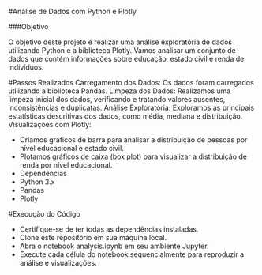 #Análise de Dados com Python e Plotly

###Objetivo

O objetivo deste projeto é realizar uma análise exploratória de dados utilizando Python e a biblioteca Plotly. Vamos analisar um conjunto de dados que contém informações sobre educação, estado civil e renda de indivíduos.

#Passos Realizados
Carregamento dos Dados: Os dados foram carregados utilizando a biblioteca Pandas.
Limpeza dos Dados: Realizamos uma limpeza inicial dos dados, verificando e tratando valores ausentes, inconsistências e duplicatas.
Análise Exploratória: Exploramos as principais estatísticas descritivas dos dados, como média, mediana e distribuição.
Visualizações com Plotly:
- Criamos gráficos de barra para analisar a distribuição de pessoas por nível educacional e estado civil.
- Plotamos gráficos de caixa (box plot) para visualizar a distribuição de renda por nível educacional.
- Dependências
- Python 3.x
- Pandas
- Plotly

#Execução do Código
- Certifique-se de ter todas as dependências instaladas.
- Clone este repositório em sua máquina local.
- Abra o notebook analysis.ipynb em seu ambiente Jupyter.
- Execute cada célula do notebook sequencialmente para reproduzir a análise e visualizações.
